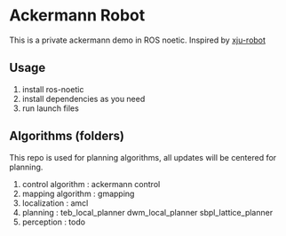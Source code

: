 # Ackermann Robot
This is a private ackermann demo in ROS noetic.
Inspired by [xju-robot](https://github.com/Mr-Tony921/xju-robot)

## Usage
1. install ros-noetic
2. install dependencies as you need
3. run launch files

## Algorithms (folders)
This repo is used for planning algorithms, all updates will be centered for planning.
1. control algorithm : ackermann control
2. mapping algorithm : gmapping
3. localization : amcl
4. planning : teb_local_planner dwm_local_planner sbpl_lattice_planner
5. perception : todo 